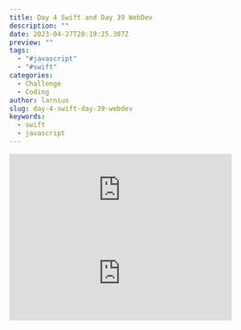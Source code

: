 ```yaml
---
title: Day 4 Swift and Day 39 WebDev
description: ""
date: 2023-04-27T20:19:25.307Z
preview: ""
tags:
  - "#javascript"
  - "#swift"
categories:
  - Challenge
  - Coding
author: larnius
slug: day-4-swift-day-39-webdev
keywords:
  - swift
  - javascript
---
```


<iframe src="https://mastodontech.de/@larnius/110272625740763480/embed" class="mastodon-embed" style="max-width: 100%; border: 0" width="400" allowfullscreen="allowfullscreen"></iframe><script src="https://mastodontech.de/embed.js" async="async"></script>

<iframe src="https://mastodontech.de/@larnius/110272624758329688/embed" class="mastodon-embed" style="max-width: 100%; border: 0" width="400" allowfullscreen="allowfullscreen"></iframe><script src="https://mastodontech.de/embed.js" async="async"></script>